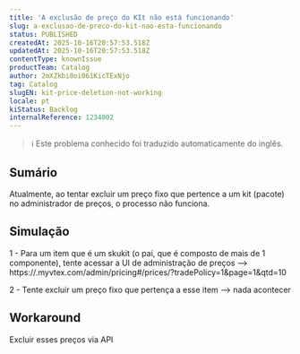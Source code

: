 ```yaml
---
title: 'A exclusão de preço do KIt não está funcionando'
slug: a-exclusao-de-preco-do-kit-nao-esta-funcionando
status: PUBLISHED
createdAt: 2025-10-16T20:57:53.518Z
updatedAt: 2025-10-16T20:57:53.518Z
contentType: knownIssue
productTeam: Catalog
author: 2mXZkbi0oi061KicTExNjo
tag: Catalog
slugEN: kit-price-deletion-not-working
locale: pt
kiStatus: Backlog
internalReference: 1234002
---
```


>ℹ️ Este problema conhecido foi traduzido automaticamente do inglês.

## Sumário


Atualmente, ao tentar excluir um preço fixo que pertence a um kit (pacote) no administrador de preços, o processo não funciona.
## Simulação


1 - Para um item que é um skukit (o pai, que é composto de mais de 1 componente), tente acessar a UI de administração de preços --> https://.myvtex.com/admin/pricing#/prices/?tradePolicy=1&page=1&qtd=10

2 - Tente excluir um preço fixo que pertença a esse item --> nada acontecer
## Workaround


Excluir esses preços via API



